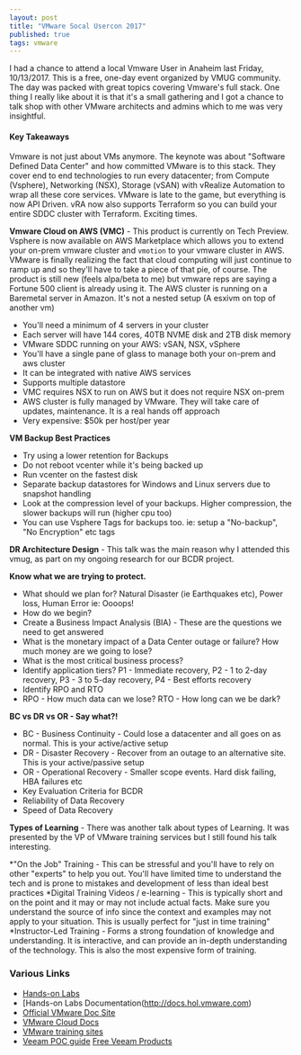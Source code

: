```yaml
---
layout: post
title: "VMware Socal Usercon 2017"
published: true
tags: vmware
---
```


I had a chance to attend a local Vmware User in Anaheim last Friday, 10/13/2017. This is a free, one-day event organized by VMUG community. The day was packed with great topics covering Vmware's full stack. One thing I really like about it is that it's a small gathering and I got a chance to talk shop with other VMware architects and admins which to me was very insightful. 

#### Key Takeaways

Vmware is not just about VMs anymore. The keynote was about "Software Defined Data Center" and how committed VMware is to this stack. They cover end to end technologies to run every datacenter; from Compute (Vsphere), Networking (NSX), Storage (vSAN) with vRealize Automation to wrap all these core services. VMware is late to the game, but everything is now API Driven. vRA now also supports Terraform so you can build your entire SDDC cluster with Terraform. Exciting times. 




**Vmware Cloud on AWS (VMC)** - This product is currently on Tech Preview. Vsphere is now available on AWS Marketplace which allows you to extend your on-prem vmware cluster and `vmotion` to your vmware cluster in AWS. VMware is finally realizing the fact that cloud computing will just continue to ramp up and so they'll have to take a piece of that pie, of course. The product is still new (feels alpa/beta to me) but vmware reps are saying a Fortune 500 client is already using it. 
The AWS cluster is running on a Baremetal server in Amazon. It's not a nested setup (A esxivm on top of another vm)

  * You'll need a minimum of 4 servers in your cluster
  * Each server will have 144 cores, 40TB NVME disk and 2TB disk memory
  * VMware SDDC running on your AWS: vSAN, NSX, vSphere 
  * You'll have a single pane of glass to manage both your on-prem and aws cluster
  * It can be integrated with native AWS services 
  * Supports multiple datastore
  * VMC requires NSX to run on AWS but it does not require NSX on-prem 
  * AWS cluster is fully managed by VMware. They will take care of updates, maintenance. It is a real hands off approach
  * Very expensive: $50k per host/per year 

**VM Backup Best Practices**
  * Try using a lower retention for Backups 
  * Do not reboot vcenter while it's being backed up 
  * Run vcenter on the fastest disk 
  * Separate backup datastores for Windows and Linux servers due to snapshot handling 
  * Look at the compression level of your backups. Higher compression, the slower backups will run (higher cpu too) 
  * You can use Vsphere Tags for backups too. ie: setup a "No-backup", "No Encryption" etc tags

**DR Architecture Design** - This talk was the main reason why I attended this vmug, as part on my ongoing research for our BCDR project.

**Know what we are trying to protect.** 
  * What should we plan for?  Natural Disaster (ie Earthquakes etc), Power loss, Human Error ie: Oooops! 
  * How do we begin?
  * Create a Business Impact Analysis (BIA) - These are the questions we need to get answered
  * What is the monetary impact of a Data Center outage or failure? How much money are we going to lose? 
  * What is the most critical business process?
  * Identify application tiers? P1 - Immediate recovery, P2 - 1 to 2-day recovery, P3 - 3 to 5-day recovery, P4 - Best efforts recovery
  * Identify RPO and RTO  
  * RPO - How much data can we lose? RTO - How long can we be dark? 

**BC vs DR vs OR - Say what?!** 
  * BC - Business Continuity - Could lose a datacenter and all goes on as normal. This is your active/active setup
  * DR - Disaster Recovery - Recover from an outage to an alternative site. This is your active/passive setup 
  * OR - Operational Recovery - Smaller scope events. Hard disk failing, HBA failures etc 
  * Key Evaluation Criteria for BCDR
  * Reliability of Data Recovery
  * Speed of Data Recovery 

**Types of Learning** - There was another talk about types of Learning. It was presented by the VP of VMware training services but I still found his talk interesting. 

  *"On the Job" Training - This can be stressful and you'll have to rely on other "experts" to help you out. You'll have limited time to understand the tech and is prone to mistakes and development of less than ideal best practices
  *Digital Training Videos / e-learning - This is typically short and on the point and it may or may not include actual facts. Make sure you understand the source of info since the context and examples may not apply to your situation. This is usually perfect for "just in time training"
  *Instructor-Led Training - Forms a strong foundation of knowledge and understanding. It is interactive, and can provide an in-depth understanding of the technology. This is also the most expensive form of training. 

### Various Links 
* [Hands-on Labs](http://labs.hol.vmware.com)
* [Hands-on Labs Documentation(http://docs.hol.vmware.com)
* [Official VMware Doc Site](https://docs.vmware.com)
* [VMware Cloud Docs](http://blog.cloud.vmware.com)
* [VMware training sites](http://vmware.com/education)
* [Veeam POC guide](https://bp.veeam.expert/poc_guide/enhanced_evaluation_example.html)
[Free Veeam Products](https://www.veeam.com/virtual-machine-backup-solution-free.html)

